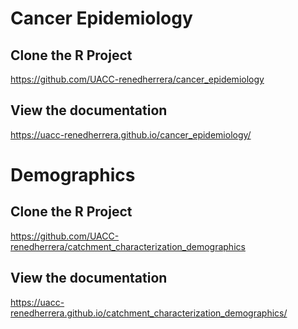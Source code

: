 # Cancer Epidemiology


## Clone the R Project


https://github.com/UACC-renedherrera/cancer_epidemiology


## View the documentation


https://uacc-renedherrera.github.io/cancer_epidemiology/


# Demographics


## Clone the R Project

https://github.com/UACC-renedherrera/catchment_characterization_demographics


## View the documentation


https://uacc-renedherrera.github.io/catchment_characterization_demographics/
